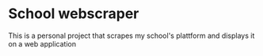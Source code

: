 # School webscraper

This is a personal project that scrapes my school's plattform and displays it on a web application
